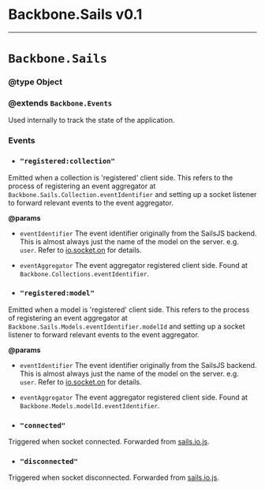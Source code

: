 # Backbone.Sails v0.1

***

# `Backbone.Sails`
### @type Object
### @extends `Backbone.Events`

Used internally to track the state of the application.

### Events
* ### `"registered:collection"`
 Emitted when a collection is 'registered' client side. This refers to the process of registering an event aggregator at `Backbone.Sails.Collection.eventIdentifier` and setting up a socket listener to forward relevant events to the event aggregator.

 **@params**
 * `eventIdentifier` The event identifier originally from the SailsJS backend. This is almost always just the name of the model on the server. e.g. `user`. Refer to [io.socket.on](http://sailsjs.org/#/documentation/reference/websockets/sails.io.js/io.socket.on.html) for details.
 * `eventAggregator` The event aggregator registered client side. Found at `Backbone.Collections.eventIdentifier`.

* ### `"registered:model"`
 Emitted when a model is 'registered' client side. This refers to the process of registering an event aggregator at `Backbone.Sails.Models.eventIdentifier.modelId` and setting up a socket listener to forward relevant events to the event aggregator.

 **@params**
 * `eventIdentifier` The event identifier originally from the SailsJS backend. This is almost always just the name of the model on the server. e.g. `user`. Refer to [io.socket.on](http://sailsjs.org/#/documentation/reference/websockets/sails.io.js/io.socket.on.html) for details.
 * `eventAggregator` The event aggregator registered client side. Found at `Backbone.Models.modelId.eventIdentifier`.
  
* ### `"connected"`
 Triggered when socket connected. Forwarded from [sails.io.js](https://github.com/balderdashy/sails.io.js).

* ### `"disconnected"`
 Triggered when socket disconnected. Forwarded from [sails.io.js](https://github.com/balderdashy/sails.io.js).

